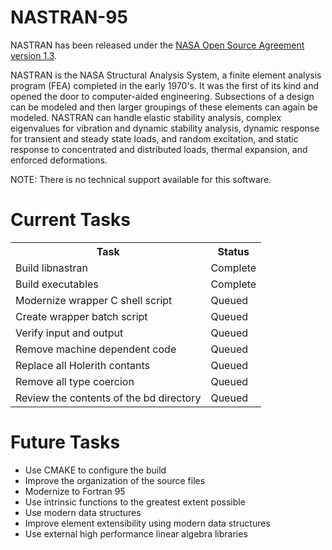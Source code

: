 # NASTRAN-95

NASTRAN has been released under the
[NASA Open Source Agreement version 1.3](https://github.com/nasa/NASTRAN-95/raw/master/NASA%20Open%20Source%20Agreement-NASTRAN%2095.doc).


NASTRAN is the NASA Structural Analysis System, a finite element
analysis program (FEA) completed in the early 1970's. It was the first
of its kind and opened the door to computer-aided
engineering. Subsections of a design can be modeled and then larger
groupings of these elements can again be modeled. NASTRAN can handle
elastic stability analysis, complex eigenvalues for vibration and
dynamic stability analysis, dynamic response for transient and steady
state loads, and random excitation, and static response to
concentrated and distributed loads, thermal expansion, and enforced
deformations.

NOTE: There is no technical support available for this software.

# Current Tasks

<table>
  <tr><th>Task</th><th>Status</th></tr>
  <tr><td>Build libnastran</td><td>Complete</td></tr>
  <tr><td>Build executables</td><td>Complete</td></tr>
  <tr><td>Modernize wrapper C shell script</td><td>Queued</td></tr>
  <tr><td>Create wrapper batch script</td><td>Queued</td></tr>
  <tr><td>Verify input and output</td><td>Queued</td></tr>
  <tr><td>Remove machine dependent code</td><td>Queued</td></tr>
  <tr><td>Replace all Holerith contants</td><td>Queued</td></tr>
  <tr><td>Remove all type coercion</td><td>Queued</td></tr>
  <tr><td>Review the contents of the bd directory</td><td>Queued</td></tr>
</table>

# Future Tasks

* Use CMAKE to configure the build
* Improve the organization of the source files
* Modernize to Fortran 95
* Use intrinsic functions to the greatest extent possible
* Use modern data structures
* Improve element extensibility using modern data structures
* Use external high performance linear algebra libraries
